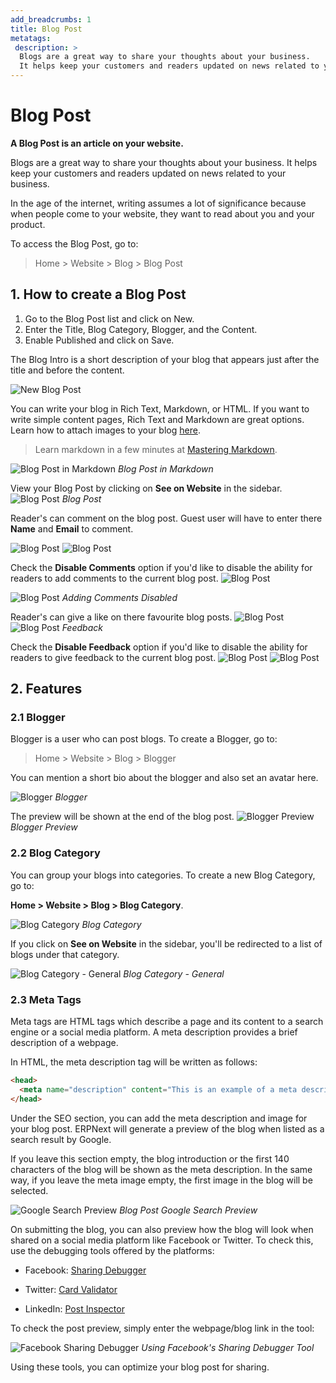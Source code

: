 ```yaml
---
add_breadcrumbs: 1
title: Blog Post
metatags:
 description: >
  Blogs are a great way to share your thoughts about your business.
  It helps keep your customers and readers updated on news related to your business.
---
```


# Blog Post

**A Blog Post is an article on your website.**

Blogs are a great way to share your thoughts about your business.
It helps keep your customers and readers updated on news related to your business.

In the age of the internet, writing assumes a lot of significance because when
people come to your website, they want to read about you and your product.

To access the Blog Post, go to:
> Home > Website > Blog > Blog Post

## 1. How to create a Blog Post

1. Go to the Blog Post list and click on New.
1. Enter the Title, Blog Category, Blogger, and the Content.
1. Enable Published and click on Save.

The Blog Intro is a short description of your blog that appears just after the
title and before the content.

![New Blog Post](/docs/assets/img/website/new-blog-post.png)

You can write your blog in Rich Text, Markdown, or HTML. If you want to write
simple content pages, Rich Text and Markdown are great options. Learn how to
attach images to your blog [here](/docs/user/manual/en/website/web-page#images).

> Learn markdown in a few minutes at [Mastering Markdown](https://guides.github.com/features/mastering-markdown/).

![Blog Post in Markdown](/docs/assets/img/website/blog-post-in-markdown.png)
*Blog Post in Markdown*

View your Blog Post by clicking on **See on Website** in the sidebar.
![Blog Post](/docs/assets/img/website/blog-post.png)
*Blog Post*

Reader's can comment on the blog post. Guest user will have to enter there **Name** and **Email** to comment.

![Blog Post](/docs/assets/img/website/blog-post-comment-closed.png)
![Blog Post](/docs/assets/img/website/blog-post-comment-open.png)

Check the **Disable Comments** option if you'd like to disable the ability for readers to add comments to the current blog post.
![Blog Post](/docs/assets/img/website/blog-post-disable-comments.png)

![Blog Post](/docs/assets/img/website/blog-post-no-comments.png)
*Adding Comments Disabled*

Reader's can give a like on there favourite blog posts.
![Blog Post](/docs/assets/img/website/blog-post-feedback-default.png)
![Blog Post](/docs/assets/img/website/blog-post-feedback-liked.png)
*Feedback*

Check the **Disable Feedback** option if you'd like to disable the ability for readers to give feedback to the current blog post.
![Blog Post](/docs/assets/img/website/blog-post-disable-feedback.png)
![Blog Post](/docs/assets/img/website/blog-post-no-feedback.png)

## 2. Features

### 2.1 Blogger

Blogger is a user who can post blogs. To create a Blogger, go to:
> Home > Website > Blog > Blogger

You can mention a short bio about the blogger and also set an avatar here.

![Blogger](/docs/assets/img/website/blogger.png)
*Blogger*

The preview will be shown at the end of the blog post.
![Blogger Preview](/docs/assets/img/website/blogger-preview.png)
*Blogger Preview*

### 2.2 Blog Category

You can group your blogs into categories. To create a new Blog Category, go to:

**Home > Website > Blog > Blog Category**.

![Blog Category](/docs/assets/img/website/blog-category.png)
*Blog Category*

If you click on **See on Website** in the sidebar, you'll be redirected to a
list of blogs under that category.

![Blog Category - General](/docs/assets/img/website/blog-category-web-view.png)
*Blog Category - General*

### 2.3 Meta Tags

Meta tags are HTML tags which describe a page and its content to a search engine or a social media platform. A meta description provides a brief description of a webpage.

In HTML, the meta description tag will be written as follows:

```html
<head>
  <meta name="description" content="This is an example of a meta description. This will often show up in search results.">
</head>
```

Under the SEO section, you can add the meta description and image for your blog post. ERPNext will generate a preview of the blog when listed as a search result by Google.

If you leave this section empty, the blog introduction or the first 140 characters of the blog will be shown as the meta description. In the same way, if you leave the meta image empty, the first image in the blog will be selected.

![Google Search Preview](/docs/assets/img/website/blog-post-seo-meta.png)
*Blog Post Google Search Preview*

On submitting the blog, you can also preview how the blog will look when shared on a social media platform like Facebook or Twitter. To check this, use the debugging tools offered by the platforms:

- Facebook: [Sharing Debugger](https://developers.facebook.com/tools/debug/)

- Twitter: [Card Validator](https://cards-dev.twitter.com/validator)

- LinkedIn: [Post Inspector](https://www.linkedin.com/post-inspector/inspect/)

To check the post preview, simply enter the webpage/blog link in the tool:

![Facebook Sharing Debugger](/docs/assets/img/website/blog-post-facebook-debugger.png)
*Using Facebook's Sharing Debugger Tool*

Using these tools, you can optimize your blog post for sharing.